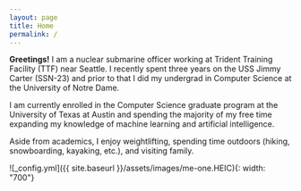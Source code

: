 ```yaml
---
layout: page
title: Home
permalink: /
---
```


**Greetings!** I am a nuclear submarine officer working at Trident Training Facility (TTF) near Seattle. I recently spent three years on the USS Jimmy Carter (SSN-23) and prior to that I did my undergrad in Computer Science at the University of Notre Dame.

I am currently enrolled in the Computer Science graduate program at the University of Texas at Austin and spending the majority of my free time expanding my knowledge of machine learning and artificial intelligence. 

Aside from academics, I enjoy weightlifting, spending time outdoors (hiking, snowboarding, kayaking, etc.), and visiting family. 

![_config.yml]({{ site.baseurl }}/assets/images/me-one.HEIC){: width: "700"}




